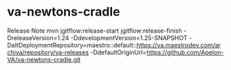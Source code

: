 
va-newtons-cradle
======================

Release Note
mvn jgitflow:release-start jgitflow:release-finish -DreleaseVersion=1.24 -DdevelopmentVersion=1.25-SNAPSHOT -DaltDeploymentRepository=maestro::default::https://va.maestrodev.com/archiva/repository/va-releases  -DdefaultOriginUrl=https://github.com/Apelon-VA/va-newtons-cradle.git